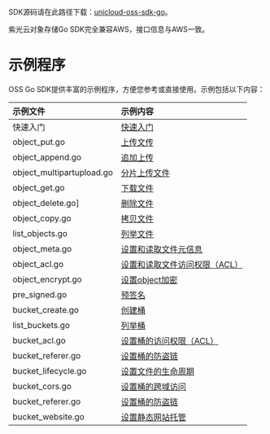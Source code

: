 ﻿SDK源码请在此路径下载：[unicloud-oss-sdk-go](https://portal.oss-cn-north-1.unicloudsrv.com/impact/unicloud-oss-sdk-go.zip)。

紫光云对象存储Go SDK完全兼容AWS，接口信息与AWS一致。

# 示例程序

OSS Go SDK提供丰富的示例程序，方便您参考或直接使用。示例包括以下内容：

| 示例文件   | 示例内容  |
| :------ | :------- |
| 快速入门 | [快速入门](https://www.unicloud.com/document/product/ObjectStorage/1245997929525673984) |
| object\_put.go | [上传文传](https://www.unicloud.com/document/product/ObjectStorage/1246416186929840128)   |
| object\_append.go | [追加上传](https://www.unicloud.com/document/product/ObjectStorage/1246416186929840128#toc-3)   |
| object_multipartupload.go | [分片上传文件](https://www.unicloud.com/document/product/ObjectStorage/1246416186929840128#toc-2) |
| object\_get.go | [下载文件](https://www.unicloud.com/document/product/ObjectStorage/1246416321705410560)  |
| object\_delete.go] | [删除文件](https://www.unicloud.com/document/product/ObjectStorage/1245998090473701376#toc-10)  |
| object\_copy.go | [拷贝文件](https://www.unicloud.com/document/product/ObjectStorage/1245998090473701376#toc-6)   |
| list\_objects.go | [列举文件](https://www.unicloud.com/document/product/ObjectStorage/1245998090473701376#toc-8)  |
| object\_meta.go | [设置和读取文件元信息](https://www.unicloud.com/document/product/ObjectStorage/1245998090473701376#toc-2)  |
| object\_acl.go | [设置和读取文件访问权限（ACL）](https://www.unicloud.com/document/product/ObjectStorage/1245998090473701376#toc-0)  |
| object_encrypt.go | [设置object加密](https://www.unicloud.com/document/product/ObjectStorage/1245997929525673985#toc-15)   |
| pre_signed.go | [预签名](https://www.unicloud.com/document/product/ObjectStorage/1245997929525673985#toc-3)   |
| bucket\_create.go | [创建桶](https://www.unicloud.com/document/product/ObjectStorage/1245997929525673985#toc-0)  |
| list\_buckets.go | [列举桶](https://www.unicloud.com/document/product/ObjectStorage/1245997929525673985#toc-1)  |
| bucket\_acl.go | [设置桶的访问权限（ACL）](https://www.unicloud.com/document/product/ObjectStorage/1245997929525673985#toc-2) |
| bucket\_referer.go | [设置桶的防盗链](https://www.unicloud.com/document/product/ObjectStorage/1245997929525673985#toc-6)    |
| bucket\_lifecycle.go | [设置文件的生命周期](https://www.unicloud.com/document/product/ObjectStorage/1245997929525673985#toc-17)   |
| bucket\_cors.go | [设置桶的跨域访问](https://www.unicloud.com/document/product/ObjectStorage/1245997929525673985#toc-13)    |
| bucket_referer.go | [设置桶的防盗链](https://www.unicloud.com/document/product/ObjectStorage/1245997929525673985#toc-6)    |
| bucket_website.go | [设置静态网站托管](https://www.unicloud.com/document/product/ObjectStorage/1245997929525673985#toc-9)     |





